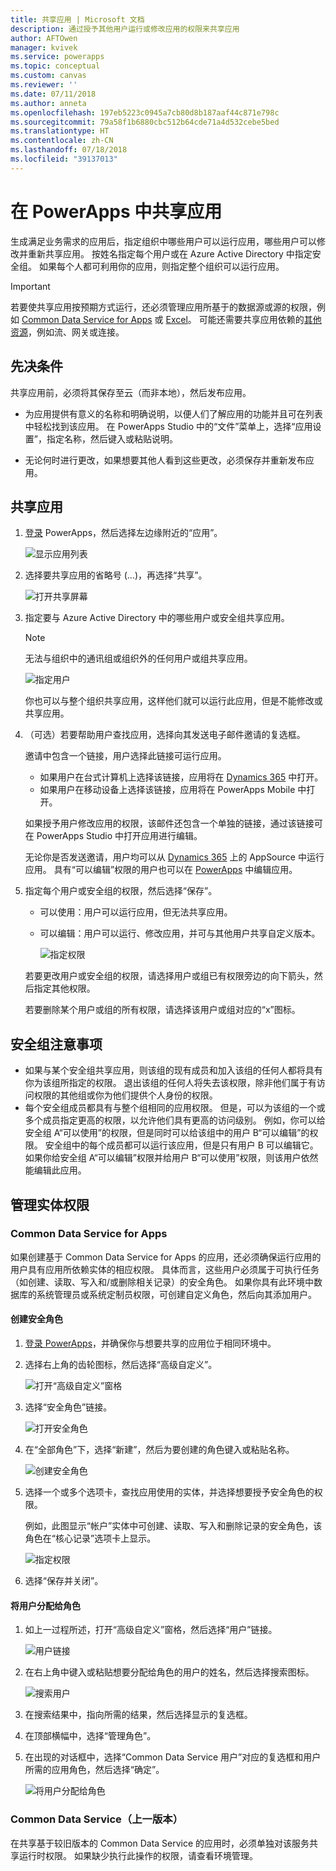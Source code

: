 ```yaml
---
title: 共享应用 | Microsoft 文档
description: 通过授予其他用户运行或修改应用的权限来共享应用
author: AFTOwen
manager: kvivek
ms.service: powerapps
ms.topic: conceptual
ms.custom: canvas
ms.reviewer: ''
ms.date: 07/11/2018
ms.author: anneta
ms.openlocfilehash: 197eb5223c0945a7cb80d8b187aaf44c871e798c
ms.sourcegitcommit: 79a58f1b6880cbc512b64cde71a4d532cebe5bed
ms.translationtype: HT
ms.contentlocale: zh-CN
ms.lasthandoff: 07/18/2018
ms.locfileid: "39137013"
---
```

# <a name="share-an-app-in-powerapps"></a>在 PowerApps 中共享应用

生成满足业务需求的应用后，指定组织中哪些用户可以运行应用，哪些用户可以修改并重新共享应用。 按姓名指定每个用户或在 Azure Active Directory 中指定安全组。 如果每个人都可利用你的应用，则指定整个组织可以运行应用。

> [!IMPORTANT]
> 若要使共享应用按预期方式运行，还必须管理应用所基于的数据源或源的权限，例如 [Common Data Service for Apps](#common-data-service-for-apps) 或 [Excel](share-app-data.md)。 可能还需要共享应用依赖的[其他资源](share-app-resources.md)，例如流、网关或连接。

## <a name="prerequisites"></a>先决条件

共享应用前，必须将其保存至云（而非本地），然后发布应用。

- 为应用提供有意义的名称和明确说明，以便人们了解应用的功能并且可在列表中轻松找到该应用。 在 PowerApps Studio 中的“文件”菜单上，选择“应用设置”，指定名称，然后键入或粘贴说明。

- 无论何时进行更改，如果想要其他人看到这些更改，必须保存并重新发布应用。

## <a name="share-an-app"></a>共享应用

1. [登录](https://web.powerapps.com) PowerApps，然后选择左边缘附近的“应用”。

    ![显示应用列表](./media/share-app/file-apps.png)

1. 选择要共享应用的省略号 (...)，再选择“共享”。

    ![打开共享屏幕](./media/share-app/ellipsis-share.png)

1. 指定要与 Azure Active Directory 中的哪些用户或安全组共享应用。

    > [!NOTE]
    > 无法与组织中的通讯组或组织外的任何用户或组共享应用。

    ![指定用户](./media/share-app/share-list.png)

    你也可以与整个组织共享应用，这样他们就可以运行此应用，但是不能修改或共享应用。

1. （可选）若要帮助用户查找应用，选择向其发送电子邮件邀请的复选框。

    邀请中包含一个链接，用户选择此链接可运行应用。

    - 如果用户在台式计算机上选择该链接，应用将在 [Dynamics 365](http://home.dynamics.com) 中打开。
    - 如果用户在移动设备上选择该链接，应用将在 PowerApps Mobile 中打开。

    如果授予用户修改应用的权限，该邮件还包含一个单独的链接，通过该链接可在 PowerApps Studio 中打开应用进行编辑。

    无论你是否发送邀请，用户均可以从 [Dynamics 365](http://home.dynamics.com) 上的 AppSource 中运行应用。 具有“可以编辑”权限的用户也可以在 [PowerApps](http://web.powerapps.com) 中编辑应用。

1. 指定每个用户或安全组的权限，然后选择“保存”。

    - 可以使用：用户可以运行应用，但无法共享应用。
    - 可以编辑：用户可以运行、修改应用，并可与其他用户共享自定义版本。

        ![指定权限](./media/share-app/edit-use.png)

    若要更改用户或安全组的权限，请选择用户或组已有权限旁边的向下箭头，然后指定其他权限。

    若要删除某个用户或组的所有权限，请选择该用户或组对应的“x”图标。

## <a name="security-group-considerations"></a>安全组注意事项

- 如果与某个安全组共享应用，则该组的现有成员和加入该组的任何人都将具有你为该组所指定的权限。 退出该组的任何人将失去该权限，除非他们属于有访问权限的其他组或你为他们提供个人身份的权限。
- 每个安全组成员都具有与整个组相同的应用权限。 但是，可以为该组的一个或多个成员指定更高的权限，以允许他们具有更高的访问级别。 例如，你可以给安全组 A“可以使用”的权限，但是同时可以给该组中的用户 B“可以编辑”的权限。 安全组中的每个成员都可以运行该应用，但是只有用户 B 可以编辑它。 如果你给安全组 A“可以编辑”权限并给用户 B“可以使用”权限，则该用户依然能编辑此应用。

## <a name="manage-entity-permissions"></a>管理实体权限

### <a name="common-data-service-for-apps"></a>Common Data Service for Apps

如果创建基于 Common Data Service for Apps 的应用，还必须确保运行应用的用户具有应用所依赖实体的相应权限。 具体而言，这些用户必须属于可执行任务（如创建、读取、写入和/或删除相关记录）的安全角色。 如果你具有此环境中数据库的系统管理员或系统定制员权限，可创建自定义角色，然后向其添加用户。

#### <a name="create-a-security-role"></a>创建安全角色

1. [登录 PowerApps](https://web.powerapps.com)，并确保你与想要共享的应用位于相同环境中。

1. 选择右上角的齿轮图标，然后选择“高级自定义”。

    ![打开“高级自定义”窗格](media/share-app/advanced-customizations.png)

1. 选择“安全角色”链接。

    ![打开安全角色](media/share-app/security-roles.png)

1. 在“全部角色”下，选择“新建”，然后为要创建的角色键入或粘贴名称。

    ![创建安全角色](media/share-app/new-role.png)

1. 选择一个或多个选项卡，查找应用使用的实体，并选择想要授予安全角色的权限。

    例如，此图显示“帐户”实体中可创建、读取、写入和删除记录的安全角色，该角色在“核心记录”选项卡上显示。

    ![指定权限](media/share-app/grant-access.png)

1. 选择“保存并关闭”。

#### <a name="assign-a-user-to-a-role"></a>将用户分配给角色

1. 如上一过程所述，打开“高级自定义”窗格，然后选择“用户”链接。

    ![用户链接](media/share-app/open-users.png)

1. 在右上角中键入或粘贴想要分配给角色的用户的姓名，然后选择搜索图标。

    ![搜索用户](media/share-app/search-users.png)

1. 在搜索结果中，指向所需的结果，然后选择显示的复选框。

1. 在顶部横幅中，选择“管理角色”。

1. 在出现的对话框中，选择“Common Data Service 用户”对应的复选框和用户所需的应用角色，然后选择“确定”。

    ![将用户分配给角色](media/share-app/assign-users.png)

### <a name="common-data-service-previous-version"></a>Common Data Service（上一版本）

在共享基于较旧版本的 Common Data Service 的应用时，必须单独对该服务共享运行时权限。 如果缺少执行此操作的权限，请查看环境管理。